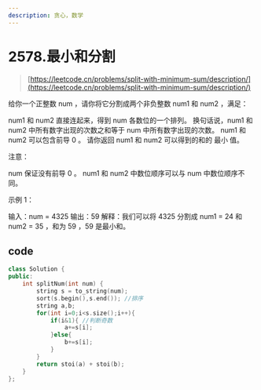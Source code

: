 ```yaml
---
description: 贪心，数学
---
```


# 2578.最小和分割

> [https://leetcode.cn/problems/split-with-minimum-sum/description/](https://leetcode.cn/problems/split-with-minimum-sum/description/)

给你一个正整数 num ，请你将它分割成两个非负整数 num1 和 num2 ，满足：

num1 和 num2 直接连起来，得到 num 各数位的一个排列。 换句话说，num1 和 num2 中所有数字出现的次数之和等于 num 中所有数字出现的次数。 num1 和 num2 可以包含前导 0 。 请你返回 num1 和 num2 可以得到的和的 最小 值。

注意：

num 保证没有前导 0 。 num1 和 num2 中数位顺序可以与 num 中数位顺序不同。

示例 1：

输入：num = 4325 输出：59 解释：我们可以将 4325 分割成 num1 = 24 和 num2 = 35 ，和为 59 ，59 是最小和。

## code

```cpp
class Solution {
public:
    int splitNum(int num) {
        string s = to_string(num);
        sort(s.begin(),s.end()); //排序
        string a,b;
        for(int i=0;i<s.size();i++){
            if(i&1){ //判断奇数
                a+=s[i];
            }else{
                b+=s[i];
            }
        }
        return stoi(a) + stoi(b);
    }
};
```
